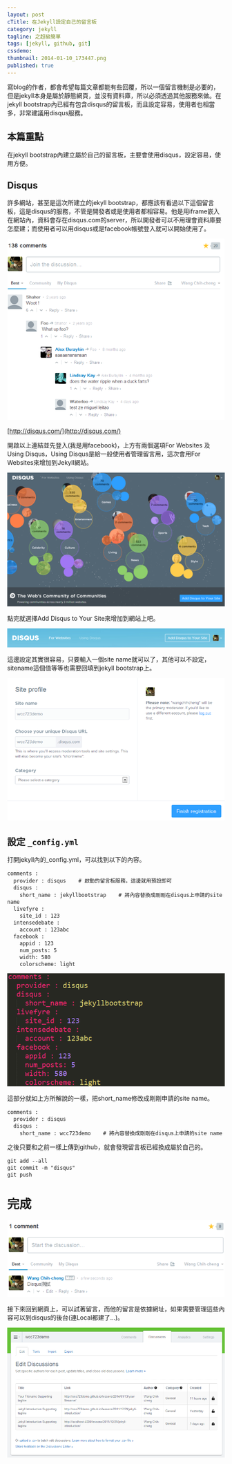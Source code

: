 ```yaml
---
layout: post
cTitle: 在Jekyll設定自己的留言板
category: jekyll
tagline: 之超級簡單
tags: [jekyll, github, git]
cssdemo: 
thumbnail: 2014-01-10_173447.png
published: true
---
```


寫blog的作者，都會希望每篇文章都能有些回覆，所以一個留言機制是必要的，但是jekyll本身是屬於靜態網頁，並沒有資料庫，所以必須透過其他服務來做。在jekyll bootstrap內已經有包含disqus的留言板，而且設定容易，使用者也相當多，非常建議用disqus服務。

<!-- more -->

## 本篇重點
在jekyll bootstrap內建立屬於自己的留言板，主要會使用disqus，設定容易，使用方便。


## Disqus

許多網站，甚至是這次所建立的jekyll bootstrap，都應該有看過以下這個留言板，這是disqus的服務，不管是開發者或是使用者都相容易。他是用iframe嵌入在網站內，資料會存在disqus.com的server，所以開發者可以不用理會資料庫要怎麼建；而使用者可以用disqus或是facebook帳號登入就可以開始使用了。

![](/images/2014-01-10_173329.png)

[http://disqus.com/](http://disqus.com/)

開啟以上連結並先登入(我是用facebook)，上方有兩個選項For Websites 及 Using Disqus，Using Disqus是給一般使用者管理留言用，這次會用For Websites來增加到Jekyll網站。

![](/images/2014-01-10_173447.png)

點完就選擇Add Disqus to Your Site來增加到網站上吧。

![](/images/2014-01-10_173448.png)

這邊設定其實很容易，只要輸入一個site name就可以了，其他可以不設定，sitename這個值等等也需要回填到jekyll bootstrap上。

![](/images/2014-01-10_173527.png)

## 設定 `_config.yml`

打開jekyll內的_config.yml，可以找到以下的內容。

	comments :
      provider : disqus    # 啟動的留言板服務，這邊就用預設即可
      disqus :
        short_name : jekyllbootstrap    # 將內容替換成剛剛在disqus上申請的site name
      livefyre :
        site_id : 123
      intensedebate :
        account : 123abc
      facebook :
        appid : 123
        num_posts: 5
        width: 580
        colorscheme: light

![](/images/2014-01-10_173300.png)

這部分就如上方所解說的一樣，把short_name修改成剛剛申請的site name。

	comments :
      provider : disqus
      disqus :
        short_name : wcc723demo    # 將內容替換成剛剛在disqus上申請的site name

之後只要和之前一樣上傳到github，就會發現留言板已經換成屬於自己的。

	git add --all
	git commit -m "disqus"
	git push

# 完成

![](/images/2014-01-10_173833.png)

接下來回到網頁上，可以試著留言，而他的留言是依據網址，如果需要管理這些內容可以到disqus的後台(連Local都建了...)。

![](/images/2014-01-10_173888.png)
